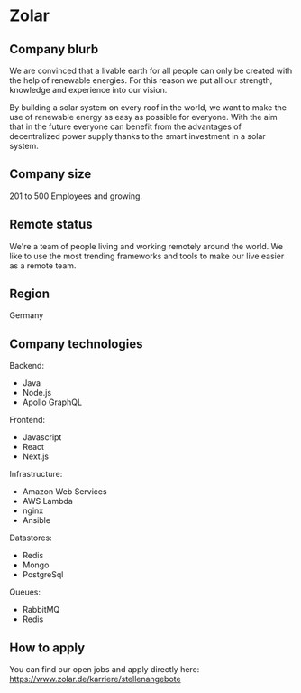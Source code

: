 # Zolar

## Company blurb

We are convinced that a livable earth for all people can only be created with the help of renewable energies. For this reason we put all our strength, knowledge and experience into our vision. 

By building a solar system on every roof in the world, we want to make the use of renewable energy as easy as possible for everyone. With the aim that in the future everyone can benefit from the advantages of decentralized power supply thanks to the smart investment in a solar system.


## Company size

201 to 500 Employees and growing.

## Remote status

We're a team of people living and working remotely around the world. We like to use the most trending frameworks and tools to make our live easier as a remote team.

## Region

Germany

## Company technologies

Backend:

- Java
- Node.js
- Apollo GraphQL

Frontend:
- Javascript
- React
- Next.js

Infrastructure:
- Amazon Web Services
- AWS Lambda
- nginx
- Ansible

Datastores:

- Redis
- Mongo
- PostgreSql

Queues:

- RabbitMQ
- Redis

## How to apply

You can find our open jobs and apply directly here: https://www.zolar.de/karriere/stellenangebote